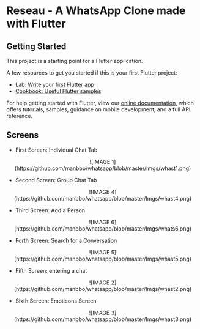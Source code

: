 # Reseau - A WhatsApp Clone made with Flutter

## Getting Started

This project is a starting point for a Flutter application.

A few resources to get you started if this is your first Flutter project:

- [Lab: Write your first Flutter app](https://flutter.dev/docs/get-started/codelab)
- [Cookbook: Useful Flutter samples](https://flutter.dev/docs/cookbook)

For help getting started with Flutter, view our
[online documentation](https://flutter.dev/docs), which offers tutorials,
samples, guidance on mobile development, and a full API reference.

## Screens

- First Screen: Individual Chat Tab
<p align="center">
![IMAGE 1](https://github.com/manbbo/whatsapp/blob/master/Imgs/whast1.png)
</p>

- Second Screen: Group Chat Tab
<p align="center">
![IMAGE 4](https://github.com/manbbo/whatsapp/blob/master/Imgs/whast4.png)
</p>

- Third Screen: Add a Person
<p align="center">
![IMAGE 6](https://github.com/manbbo/whatsapp/blob/master/Imgs/whats6.png)

- Forth Screen: Search for a Conversation
<p align="center">
![IMAGE 5](https://github.com/manbbo/whatsapp/blob/master/Imgs/whast5.png)
</p>

- Fifth Screen: entering a chat
<p align="center">
![IMAGE 2](https://github.com/manbbo/whatsapp/blob/master/Imgs/whast2.png)
</p>

- Sixth Screen: Emoticons Screen
<p align="center">
![IMAGE 3](https://github.com/manbbo/whatsapp/blob/master/Imgs/whast3.png)
</p>